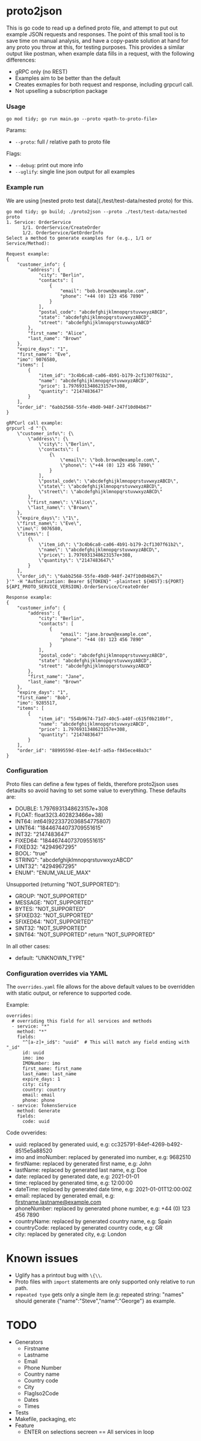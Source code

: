# proto2json
This is go code to read up a defined proto file, and attempt to put out example JSON requests and responses. The point of this small tool is to save time on manual analysis, and have a copy-paste solution at hand for any proto you throw at this, for testing purposes.
This provides a similar output like postman, when example data fills in a request, with the following differences:

- gRPC only (no REST)
- Examples aim to be better than the default
- Creates exmaples for both request and response, including grpcurl call.
- Not upselling a subscription package


### Usage
```
go mod tidy; go run main.go --proto <path-to-proto-file>
```

Params:
- `--proto`: full / relative path to proto file

Flags:
- `--debug`: print out more info
- `--uglify`: single line json output for all examples

### Example run
We are using [nested proto test data](./test/test-data/nested proto) for this.

```
go mod tidy; go build; ./proto2json --proto ./test/test-data/nested proto
1. Service: OrderService
      1/1. OrderService/CreateOrder
      1/2. OrderService/GetOrderInfo
Select a method to generate examples for (e.g., 1/1 or Service/Method):
```

```
Request example:
{
    "customer_info": {
        "address": {
            "city": "Berlin",
            "contacts": [
                {
                    "email": "bob.brown@example.com",
                    "phone": "+44 (0) 123 456 7890"
                }
            ],
            "postal_code": "abcdefghijklmnopqrstuvwxyzABCD",
            "state": "abcdefghijklmnopqrstuvwxyzABCD",
            "street": "abcdefghijklmnopqrstuvwxyzABCD"
        },
        "first_name": "Alice",
        "last_name": "Brown"
    },
    "expire_days": "1",
    "first_name": "Eve",
    "imo": 9076580,
    "items": [
        {
            "item_id": "3c4b6ca8-ca06-4b91-b179-2cf1307f61b2",
            "name": "abcdefghijklmnopqrstuvwxyzABCD",
            "price": 1.7976931348623157e+308,
            "quantity": "2147483647"
        }
    ],
    "order_id": "6abb2568-55fe-49d0-948f-247f10d04b67"
}
```

```
gRPCurl call example:
grpcurl -d "'{\
    \"customer_info\": {\
        \"address\": {\
            \"city\": \"Berlin\",
            \"contacts\": [
                {\
                    \"email\": \"bob.brown@example.com\",
                    \"phone\": \"+44 (0) 123 456 7890\"
                }
            ],
            \"postal_code\": \"abcdefghijklmnopqrstuvwxyzABCD\",
            \"state\": \"abcdefghijklmnopqrstuvwxyzABCD\",
            \"street\": \"abcdefghijklmnopqrstuvwxyzABCD\"
        },
        \"first_name\": \"Alice\",
        \"last_name\": \"Brown\"
    },
    \"expire_days\": \"1\",
    \"first_name\": \"Eve\",
    \"imo\": 9076580,
    \"items\": [
        {\
            \"item_id\": \"3c4b6ca8-ca06-4b91-b179-2cf1307f61b2\",
            \"name\": \"abcdefghijklmnopqrstuvwxyzABCD\",
            \"price\": 1.7976931348623157e+308,
            \"quantity\": \"2147483647\"
        }
    ],
    \"order_id\": \"6abb2568-55fe-49d0-948f-247f10d04b67\"
}'" -H "Authorization: Bearer ${TOKEN}" -plaintext ${HOST}:${PORT} ${API_PROTO_SERVICE_VERSION}.OrderService/CreateOrder
```

```
Response example:
{
    "customer_info": {
        "address": {
            "city": "Berlin",
            "contacts": [
                {
                    "email": "jane.brown@example.com",
                    "phone": "+44 (0) 123 456 7890"
                }
            ],
            "postal_code": "abcdefghijklmnopqrstuvwxyzABCD",
            "state": "abcdefghijklmnopqrstuvwxyzABCD",
            "street": "abcdefghijklmnopqrstuvwxyzABCD"
        },
        "first_name": "Jane",
        "last_name": "Brown"
    },
    "expire_days": "1",
    "first_name": "Bob",
    "imo": 9285517,
    "items": [
        {
            "item_id": "554b9674-71d7-40c5-a40f-c615f0b210bf",
            "name": "abcdefghijklmnopqrstuvwxyzABCD",
            "price": 1.7976931348623157e+308,
            "quantity": "2147483647"
        }
    ],
    "order_id": "8899559d-01ee-4e1f-ad5a-f845ece48a3c"
}
```

### Configuration
Proto files can define a few types of fields, therefore proto2json uses detaults so avoid having to set some value to everything. These defaults are:
- DOUBLE: 1.7976931348623157e+308
- FLOAT: float32(3.402823466e+38)
- INT64: int64(9223372036854775807)
- UINT64: "18446744073709551615"
- INT32: "2147483647"
- FIXED64: "18446744073709551615"
- FIXED32: "4294967295"
- BOOL: "true"
- STRING": "abcdefghijklmnopqrstuvwxyzABCD"
- UINT32": "4294967295"
- ENUM": "ENUM_VALUE_MAX"

Unsupported (returning "NOT_SUPPORTED"):
- GROUP: "NOT_SUPPORTED"
- MESSAGE: "NOT_SUPPORTED"
- BYTES: "NOT_SUPPORTED"
- SFIXED32: "NOT_SUPPORTED"
- SFIXED64: "NOT_SUPPORTED"
- SINT32: "NOT_SUPPORTED"
- SINT64: "NOT_SUPPORTED"
		return "NOT_SUPPORTED"

In all other cases:
- default: "UNKNOWN_TYPE"

### Configuration overrides via YAML
The `overrides.yaml` file allows for the above default values to be overridden with static output, or reference to supported code.

Example:
```
overrides:
  # overriding this field for all services and methods
  - service: "*"
    method: "*"
    fields:
      "^[a-z]+_id$": "uuid"  # This will match any field ending with "_id"
      id: uuid
      imo: imo
      IMONumber: imo
      first_name: first_name
      last_name: last_name
      expire_days: 1
      city: city
      country: country
      email: email
      phone: phone
  - service: TokensService
    method: Generate
    fields:
      code: uuid
```

Code ovverides:
- uuid: replaced by generated uuid, e.g: cc325791-84ef-4269-b492-8515e5a88520
- imo and imoNumber: replaced by generated imo number, e.g: 9682510
- firstName: replaced by generated first name, e.g: John
- lastName: replaced by generated last name, e.g: Doe
- date: replaced by generated date, e.g: 2021-01-01
- time: replaced by generated time, e.g: 12:00:00
- dateTime: replaced by generated date time, e.g: 2021-01-01T12:00:00Z
- email: replaced by generated email, e.g: firstname.lastname@example.com
- phoneNumber: replaced by generated phone number, e.g: +44 (0) 123 456 7890
- countryName: replaced by generated country name, e.g: Spain
- countryCode: replaced by generated country code, e.g: GR
- city: replaced by generated city, e.g: London


# Known issues
- Uglify has a printout bug with `\{\\`.
- Proto files with `import` statements are only supported only relative to run path.
- `repeated type` gets only a single item (e.g: repeated string: "names" should generate {"name":"Steve","name":"George"} as example.

# TODO
- Generators
  - Firstname
  - Lastname
  - Email
  - Phone Number
  - Country name
  - Country code
  - City
  - FlagIso2Code
  - Dates
  - Times
- Tests
- Makefile, packaging, etc
- Feature
  - ENTER on selections secreen == All services in loop